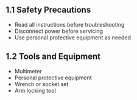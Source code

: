 ## 1.1 Safety Precautions
* Read all instructions before troubleshooting
* Disconnect power before servicing
* Use personal protective equipment as needed

## 1.2 Tools and Equipment
* Multimeter
* Personal protective equipment
* Wrench or socket set
* Arm locking tool
